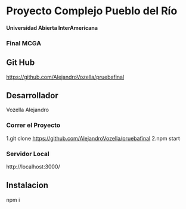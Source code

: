 # Proyecto Complejo Pueblo del Río

#### Universidad Abierta InterAmericana 

### Final MCGA

## Git Hub 
https://github.com/AlejandroVozella/pruebafinal

## Desarrollador 

Vozella Alejandro 


### Correr el Proyecto 

1.git clone https://github.com/AlejandroVozella/pruebafinal
2.npm start 

### Servidor Local 
http://localhost:3000/

## Instalacion
npm i 


